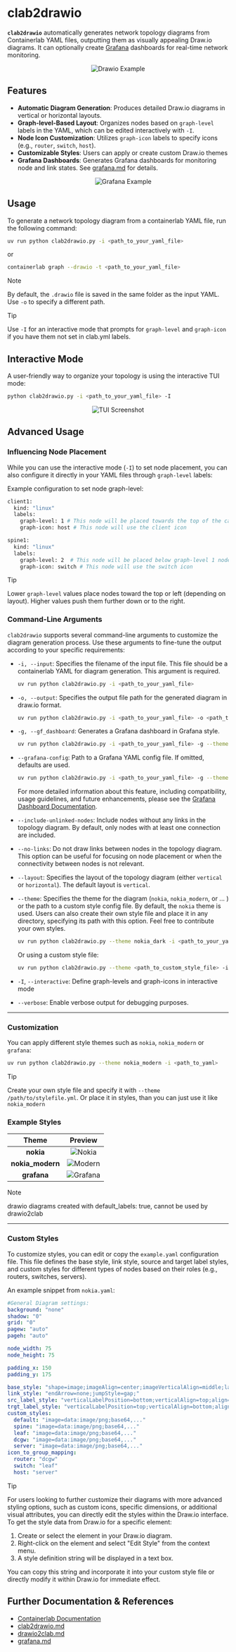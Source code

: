 # clab2drawio

**`clab2drawio`** automatically generates network topology diagrams from Containerlab
YAML files, outputting them as visually appealing Draw.io diagrams. 
It can optionally create [Grafana](./grafana.md) dashboards 
for real-time network monitoring.

<p align="center">
  <img src="./img/st.clab.drawio.svg" alt="Drawio Example">
</p>


## Features

- **Automatic Diagram Generation**: Produces detailed Draw.io diagrams in vertical 
  or horizontal layouts.
- **Graph-level-Based Layout**: Organizes nodes based on `graph-level` labels 
  in the YAML, which can be edited interactively with `-I`.
- **Node Icon Customization**: Utilizes `graph-icon` labels to specify icons 
  (e.g., `router`, `switch`, `host`).
- **Customizable Styles**: Users can apply or create custom Draw.io themes
- **Grafana Dashboards**: Generates Grafana dashboards for monitoring node and link 
  states. See [grafana.md](./grafana.md) for details.
  <p align="center">
  <img src="./img/grafana.png" alt="Grafana Example">
</p>

## Usage
To generate a network topology diagram from a containerlab YAML file, run the following command:

```bash
uv run python clab2drawio.py -i <path_to_your_yaml_file> 
```
or
```bash
containerlab graph --drawio -t <path_to_your_yaml_file> 
```
> [!NOTE]
> By default, the `.drawio` file is saved in the same folder as the input YAML. 
> Use `-o` to specify a different path.

> [!TIP]
> Use `-I` for an interactive mode that prompts for `graph-level` and `graph-icon` if you have them not set in clab.yml
> labels.

## Interactive Mode

A user-friendly way to organize your topology is using the interactive TUI mode:

```bash
python clab2drawio.py -i <path_to_your_yaml_file> -I
``` 

<p align="center">

<img src="./img/tui.png" alt="TUI Screenshot">

</p>

## Advanced Usage

### Influencing Node Placement

While you can use the interactive mode (`-I`) to set node placement, you can also configure it directly in your YAML files through `graph-level` labels:

Example configuration to set node graph-level:

```bash
client1:
  kind: "linux"
  labels:
    graph-level: 1 # This node will be placed towards the top of the canvas
    graph-icon: host # This node will use the client icon
```
```bash
spine1:
  kind: "linux"
  labels:
    graph-level: 2  # This node will be placed below graph-level 1 nodes on the canvas
    graph-icon: switch # This node will use the switch icon
```
> [!TIP]
> Lower `graph-level` values place nodes toward the top or left (depending on layout).
> Higher values push them further down or to the right.

### Command-Line Arguments

`clab2drawio` supports several command-line arguments to customize the diagram generation process. Use these arguments to fine-tune the output according to your specific requirements:

- `-i, --input`: Specifies the filename of the input file. This file should be a containerlab YAML for diagram generation. This argument is required.

    ```bash
    uv run python clab2drawio.py -i <path_to_your_yaml_file>
    ```

- `-o, --output`: Specifies the output file path for the generated diagram in draw.io format. 

    ```bash
    uv run python clab2drawio.py -i <path_to_your_yaml_file> -o <path_to_output_file>
    ```
- `-g, --gf_dashboard`: Generates a Grafana dashboard in Grafana style. 

    ```bash
    uv run python clab2drawio.py -i <path_to_your_yaml_file> -g --theme grafana
    ```
- `--grafana-config`: Path to a Grafana YAML config file. If omitted, defaults are used. 

    ```bash
    uv run python clab2drawio.py -i <path_to_your_yaml_file> -g --theme grafana --grafana-config <path_to_your_cfg_file>
    ```

    For more detailed information about this feature, including compatibility, usage guidelines, and future enhancements, please see the [Grafana Dashboard Documentation](./grafana.md).

- `--include-unlinked-nodes`: Include nodes without any links in the topology diagram. By default, only nodes with at least one connection are included.

- `--no-links`: Do not draw links between nodes in the topology diagram. This option can be useful for focusing on node placement or when the connectivity between nodes is not relevant.

- `--layout`: Specifies the layout of the topology diagram (either `vertical` or `horizontal`). The default layout is `vertical`.

- `--theme`: Specifies the theme for the diagram (`nokia`,  `nokia_modern`, or ... ) or the path to a custom style config file. By default, the `nokia` theme is used. Users can also create their own style file and place it in any directory, specifying its path with this option. Feel free to contribute your own styles.

    ```bash
    uv run python clab2drawio.py --theme nokia_dark -i <path_to_your_yaml_file>
    ```
    
    Or using a custom style file:

    ```bash
    uv run python clab2drawio.py --theme <path_to_custom_style_file> -i <path_to_your_yaml_file>
    ```

- `-I`, `--interactive`: Define graph-levels and graph-icons in interactive mode

- `--verbose`: Enable verbose output for debugging purposes.


---

### Customization

You can apply different style themes such as `nokia`, `nokia_modern` or `grafana`:

```bash
uv run python clab2drawio.py --theme nokia_modern -i <path_to_yaml>
```

> [!TIP]
> Create your own style file and specify it with `--theme /path/to/stylefile.yml`. Or place it in styles, than you can just use it like `nokia_modern`



### Example Styles

| Theme          | Preview                               |
| :------------: | :------------------------------------: |
| **nokia**      | ![Nokia](img/nokia_bright.png)         |
| **nokia_modern** | ![Modern](img/modern_bright.png)     |
| **grafana**    | ![Grafana](img/grafana.png)            |

> [!NOTE] 
> drawio diagrams created with default_labels: true, cannot be used by drawio2clab
---

### Custom Styles
To customize styles, you can edit or copy the `example.yaml` configuration file. This file defines the base style, link style, source and target label styles, and custom styles for different types of nodes based on their roles (e.g., routers, switches, servers).

An example snippet from `nokia.yaml`:
```yaml
#General Diagram settings:
background: "none"
shadow: "0"
grid: "0"
pagew: "auto"
pageh: "auto"

node_width: 75
node_height: 75

padding_x: 150
padding_y: 175

base_style: "shape=image;imageAlign=center;imageVerticalAlign=middle;labelPosition=left;align=right;verticalLabelPosition=top;spacingLeft=0;verticalAlign=bottom;spacingTop=0;spacing=0;"
link_style: "endArrow=none;jumpStyle=gap;"
src_label_style: "verticalLabelPosition=bottom;verticalAlign=top;align=left;spacingLeft=1;spacingTop=1;spacingBottom=0;"
trgt_label_style: "verticalLabelPosition=top;verticalAlign=bottom;align=left;spacingLeft=1;spacingTop=1;spacingBottom=0;"
custom_styles:
  default: "image=data:image/png;base64,..."
  spine: "image=data:image/png;base64,..."
  leaf: "image=data:image/png;base64,..."
  dcgw: "image=data:image/png;base64,..."
  server: "image=data:image/png;base64,..."
icon_to_group_mapping:
  router: "dcgw"
  switch: "leaf"
  host: "server"
```

> [!TIP]
> For users looking to further customize their diagrams with more advanced styling options, such as custom icons, specific dimensions, or additional visual attributes, you can directly edit the styles within the Draw.io interface.
> To get the style data from Draw.io for a specific element:
> 1. Create or select the element in your Draw.io diagram.
> 2. Right-click on the element and select "Edit Style" from the context menu.
> 3. A style definition string will be displayed in a text box. 
> 
> You can copy this string and incorporate it into your custom style file or directly modify it within Draw.io for immediate effect.

## Further Documentation & References

- [Containerlab Documentation](https://containerlab.dev)
- [clab2drawio.md](./clab2drawio.md)
- [drawio2clab.md](./drawio2clab.md)
- [grafana.md](./grafana.md)

